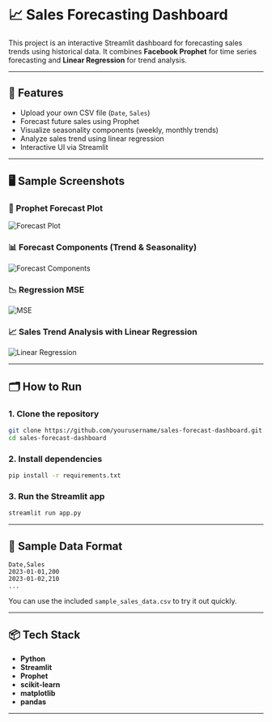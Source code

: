 # 📈 Sales Forecasting Dashboard

This project is an interactive Streamlit dashboard for forecasting sales trends using historical data. It combines **Facebook Prophet** for time series forecasting and **Linear Regression** for trend analysis.

---

## 🔧 Features

- Upload your own CSV file (`Date`, `Sales`)
- Forecast future sales using Prophet
- Visualize seasonality components (weekly, monthly trends)
- Analyze sales trend using linear regression
- Interactive UI via Streamlit

---

## 🖥️ Sample Screenshots

### 🔮 Prophet Forecast Plot
![Forecast Plot](prophet_forecast_plot.png)

### 📊 Forecast Components (Trend & Seasonality)
![Forecast Components](forecast_components.png)

### 📉 Regression MSE
![MSE](Regression_MSE.png)

### 📈 Sales Trend Analysis with Linear Regression
![Linear Regression](linear_regression_trend.png)

---

## 🗂️ How to Run

### 1. Clone the repository
```bash
git clone https://github.com/yourusername/sales-forecast-dashboard.git
cd sales-forecast-dashboard
```

### 2. Install dependencies
```bash
pip install -r requirements.txt
```

### 3. Run the Streamlit app
```bash
streamlit run app.py
```

---

## 🧪 Sample Data Format

```
Date,Sales
2023-01-01,200
2023-01-02,210
...
```

You can use the included `sample_sales_data.csv` to try it out quickly.

---

## 📦 Tech Stack

- **Python**
- **Streamlit**
- **Prophet**
- **scikit-learn**
- **matplotlib**
- **pandas**

---

